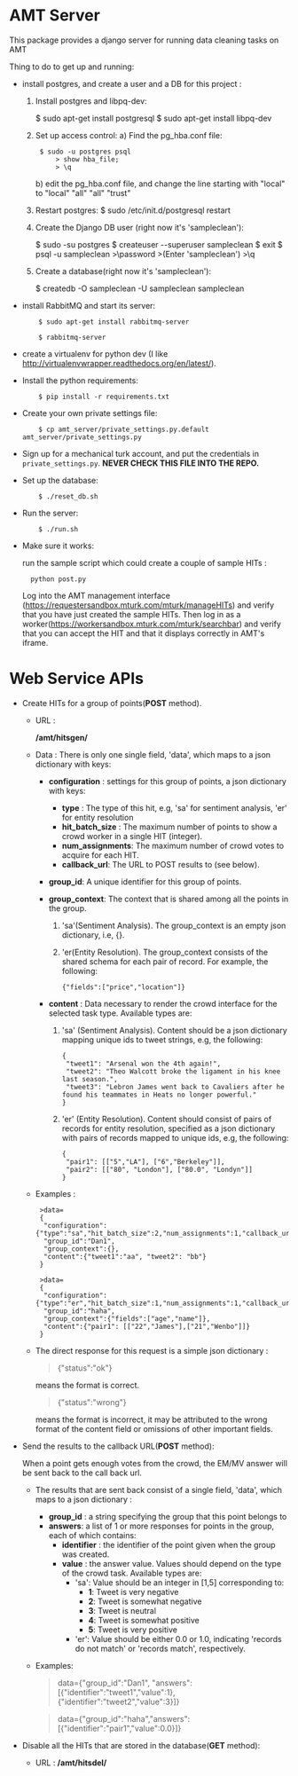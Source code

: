 AMT Server
==========

This package provides a django server for running data cleaning tasks on AMT

Thing to do to get up and running:

* install postgres, and create a user and a DB for this project :

	1) Install postgres and libpq-dev:
		
		$ sudo apt-get install postgresql
		$ sudo apt-get install libpq-dev

	2) Set up access control:
		a) Find the pg_hba.conf file:
		
		    $ sudo -u postgres psql
				> show hba_file;
	    		> \q
		
		b) edit the pg_hba.conf file, and change the line starting with "local" to "local" "all" "all" "trust"
		
	3) Restart postgres:
		$ sudo /etc/init.d/postgresql restart

	4) Create the Django DB user (right now it's 'sampleclean'):

		$ sudo -su postgres
		$ createuser --superuser sampleclean
		$ exit
		$ psql -u sampleclean
			>\password
			>(Enter 'sampleclean')
			>\q
		
	5) Create a database(right now it's 'sampleclean'):

		$ createdb -O sampleclean -U sampleclean sampleclean


* install RabbitMQ and start its server:

          $ sudo apt-get install rabbitmq-server
		  
		  $ rabbitmq-server
		  
* create a virtualenv for python dev (I like
  http://virtualenvwrapper.readthedocs.org/en/latest/).

* Install the python requirements:

          $ pip install -r requirements.txt

* Create your own private settings file:

          $ cp amt_server/private_settings.py.default amt_server/private_settings.py

* Sign up for a mechanical turk account, and put the credentials in
  `private_settings.py`. **NEVER CHECK THIS FILE INTO THE REPO.**

* Set up the database:

          $ ./reset_db.sh

* Run the server:

          $ ./run.sh

* Make sure it works: 

  run the sample script which could create a couple of sample HITs :

        python post.py
        
  Log into the AMT management interface (https://requestersandbox.mturk.com/mturk/manageHITs) and verify that you have just created the sample HITs. Then log in as a worker(https://workersandbox.mturk.com/mturk/searchbar) and verify that you can
  accept the HIT and that it displays correctly in AMT's iframe.





Web Service APIs
=============
* Create HITs for a group of points(**POST** method). 

  - URL : 
    
    **/amt/hitsgen/**
  - Data : There is only one single field, 'data', which maps to a json dictionary with keys:
    - **configuration** : settings for this group of points, a json dictionary with keys:
      - **type** : The type of this hit, e.g, 'sa' for sentiment analysis, 'er' for entity resolution
      - **hit_batch_size** : The maximum number of points to show a crowd worker in a single HIT (integer).
      - **num_assignments**: The maximum number of crowd votes to acquire for each HIT.
      - **callback_url**: The URL to POST results to (see below).
    - **group_id**: A unique identifier for this group of points. 
    - **group_context**: The context that is shared among all the points in the group. 
      
      1. 'sa'(Sentiment Analysis). The group_context is an empty json dictionary, i.e, {}.

      2. 'er(Entity Resolution). The group_context consists of the shared schema for each pair of record. For example, the following:
      
             {"fields":["price","location"]}

    - **content** : Data necessary to render the crowd interface for the selected task type. Available types are:
      
      1. 'sa' (Sentiment Analysis). Content should be a json dictionary mapping unique ids to tweet strings, e.g, the following:
          
             {
	          "tweet1": "Arsenal won the 4th again!", 
	          "tweet2": "Theo Walcott broke the ligament in his knee last season.",
	          "tweet3": "Lebron James went back to Cavaliers after he found his teammates in Heats no longer powerful."
	         }
         
      2. 'er' (Entity Resolution). Content should consist of pairs of records for entity resolution, specified as a json dictionary with pairs of records mapped to unique ids, e.g, the following:

	         {
	          "pair1": [["5","LA"], ["6","Berkeley"]], 
	          "pair2": [["80", "London"], ["80.0", "Londyn"]]
	         }

  - Examples : 
  
         >data=
         {
          "configuration":{"type":"sa","hit_batch_size":2,"num_assignments":1,"callback_url":"google.com"},
          "group_id":"Dan1",
          "group_context":{},
          "content":{"tweet1":"aa", "tweet2": "bb"}
         }

         >data=
         {
          "configuration":{"type":"er","hit_batch_size":1,"num_assignments":1,"callback_url":"google.com"},
          "group_id":"haha",
          "group_context":{"fields":["age","name"]},
          "content":{"pair1": [["22","James"],["21","Wenbo"]]}
         }
	
  - The direct response for this request is a simple json dictionary :
     
    > {"status":"ok"}
    
    means the format is correct.
     
    > {"status":"wrong"}
    
    means the format is incorrect, it may be attributed to the wrong format of the content field or omissions of other important fields.
  
  
* Send the results to the callback URL(**POST** method):
  
  When a point gets enough votes from the crowd, the EM/MV answer will be sent back to the call back url.
  
  - The results that are sent back consist of a single field, 'data', which maps to a json dictionary :
    - **group_id** : a string specifying the group that this point belongs to
    - **answers**: a list of 1 or more responses for points in the group, each of which contains:
      - **identifier** : the identifier of the point given when the group was created.
      - **value** : the answer value. Values should depend on the type of the crowd task. Available types are:
        - 'sa': Value should be an integer in [1,5] corresponding to:
          - **1**: Tweet is very negative
          - **2**: Tweet is somewhat negative
          - **3**: Tweet is neutral
          - **4**: Tweet is somewhat positive
          - **5**: Tweet is very positive
        - 'er': Value should be either 0.0 or 1.0, indicating 'records do not match' or 'records match', respectively.
  
  - Examples:
    > data={"group_id":"Dan1", "answers":[{"identifier":"tweet1","value":1}, {"identifier":"tweet2","value":3}]}

    > data={"group_id":"haha","answers":[{"identifier":"pair1","value":0.0}]}

* Disable all the HITs that are stored in the database(**GET** method):
  - URL :
    **/amt/hitsdel/**
